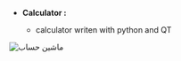 - **Calculator :** 

    - calculator writen with python and QT


![ماشین حساب](https://user-images.githubusercontent.com/59251589/148221787-b54256aa-01be-4115-9f54-8ee2ef31a4f7.jpg)
